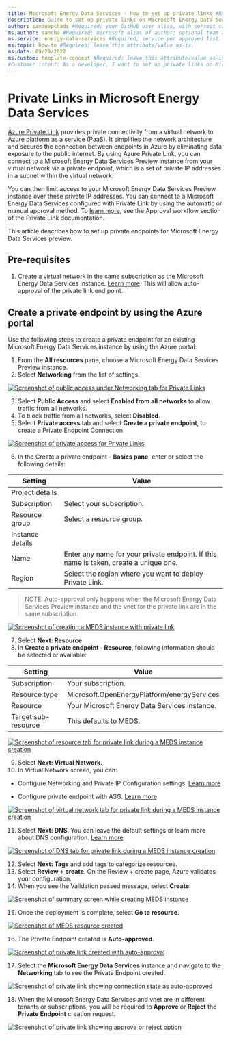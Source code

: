 ```yaml
---
title: Microsoft Energy Data Services - how to set up private links #Required; page title is displayed in search results. Include the brand.
description: Guide to set up private links on Microsoft Energy Data Services #Required; article description that is displayed in search results. 
author: sandeepchads #Required; your GitHub user alias, with correct capitalization.
ms.author: sancha #Required; microsoft alias of author; optional team alias.
ms.service: energy-data-services #Required; service per approved list. slug assigned by ACOM.
ms.topic: how-to #Required; leave this attribute/value as-is.
ms.date: 09/29/2022
ms.custom: template-concept #Required; leave this attribute/value as-is.
#Customer intent: As a developer, I want to set up private links on Microsoft Energy Data Services
---
```


# Private Links in Microsoft Energy Data Services
[Azure Private Link](../private-link/private-link-overview.md) provides private connectivity from a virtual network to Azure platform as a service (PaaS). It simplifies the network architecture and secures the connection between endpoints in Azure by eliminating data exposure to the public internet.
By using Azure Private Link, you can connect to a Microsoft Energy Data Services Preview instance from your virtual network via a private endpoint, which is a set of private IP addresses in a subnet within the virtual network.


You can then limit access to your Microsoft Energy Data Services Preview instance over these private IP addresses. 
You can connect to a Microsoft Energy Data Services configured with Private Link by using the automatic or manual approval method. To [learn more](../private-link/private-endpoint-overview.md#access-to-a-private-link-resource-using-approval-workflow), see the Approval workflow section of the Private Link documentation.


This article describes how to set up private endpoints for Microsoft Energy Data Services preview. 

## Pre-requisites

1.	Create a virtual network in the same subscription as the Microsoft Energy Data Services instance. [Learn more](../virtual-network/quick-create-portal.md). This will allow auto-approval of the private link end point.

## Create a private endpoint by using the Azure portal

Use the following steps to create a private endpoint for an existing Microsoft Energy Data Services instance by using the Azure portal:
1.	From the **All resources** pane, choose a Microsoft Energy Data Services Preview instance.
2.	Select **Networking** from the list of settings.
 
   [![Screenshot of public access under Networking tab for Private Links](media/how-to-manage-private-links/pvtlink-1Networking.png)](media/how-to-manage-private-links/pvtlink-1Networking.png#lightbox)
  
   
3.	Select **Public Access** and select **Enabled from all networks** to allow traffic from all networks.
4.	To block traffic from all networks, select **Disabled**.
5.	Select **Private access** tab and select **Create a private endpoint**, to create a Private Endpoint Connection.
 
 [![Screenshot of private access for Private Links](media/how-to-manage-private-links/pvtlink-2create-private-endpoint.png)](media/how-to-manage-private-links/pvtlink-2create-private-endpoint.png#lightbox)
 
6.	In the Create a private endpoint - **Basics pane**, enter or select the following details:


|Setting|	Value|
|--------|-----|
|Project details|
|Subscription|	Select your subscription.|
|Resource group|	Select a resource group.|
|Instance details|	
|Name|	Enter any name for your private endpoint. If this name is taken, create a unique one.|
|Region|	Select the region where you want to deploy Private Link. |
	
> NOTE: Auto-approval only happens when the Microsoft Energy Data Services Preview instance and the vnet for the private link are in the same subscription.

[![Screenshot of creating a MEDS instance with private link](media/how-to-manage-private-links/pvtlink-3basics.png)](media/how-to-manage-private-links/pvtlink-3basics.png#lightbox)

7.	Select **Next: Resource.**
8.	In **Create a private endpoint - Resource**, following information should be selected or available:

|Setting |	Value |
|--------|--------|
|Subscription|	Your subscription.|
|Resource type|	Microsoft.OpenEnergyPlatform/energyServices|
|Resource	|Your Microsoft Energy Data Services instance.|
|Target sub-resource|	This defaults to MEDS. |
	
[![Screenshot of resource tab for private link during a MEDS instance creation](media/how-to-manage-private-links/pvtlink-4resource.png)](media/how-to-manage-private-links/pvtlink-4resource.png#lightbox)

 
9.	Select **Next: Virtual Network.**
10.	In Virtual Network screen, you can:

* Configure Networking and Private IP Configuration settings. [Learn more](../private-link/create-private-endpoint-portal.md#create-a-private-endpoint)

* Configure private endpoint with ASG. [Learn more](../private-link/configure-asg-private-endpoint.md#create-private-endpoint-with-an-asg)

[![Screenshot of virtual network tab for private link during a MEDS instance creation](media/how-to-manage-private-links/pvtlink-4virtualnetwork.png)](media/how-to-manage-private-links/pvtlink-4virtualnetwork.png#lightbox)


11.	Select **Next: DNS**. You can leave the default settings or learn more about DNS configuration. [Learn more](../private-link/private-endpoint-overview.md#dns-configuration)


[![Screenshot of DNS tab for private link during a MEDS instance creation](media/how-to-manage-private-links/pvtlink-5dns.png)](media/how-to-manage-private-links/pvtlink-5dns.png#lightbox)

12.	Select **Next: Tags** and add tags to categorize resources.
13.	Select **Review + create**. On the Review + create page, Azure validates your configuration.
14.	When you see the Validation passed message, select **Create**.

[![Screenshot of summary screen while creating MEDS instance](media/how-to-manage-private-links/pvtlink-6review.png)](media/how-to-manage-private-links/pvtlink-6review.png#lightbox)

 
15.	 Once the deployment is complete, select **Go to resource**. 

[![Screenshot of MEDS resource created](media/how-to-manage-private-links/pvtlink-7deploy.png)](media/how-to-manage-private-links/pvtlink-7deploy.png#lightbox)
 
 
16.	The Private Endpoint created is **Auto-approved**.

[![Screenshot of private link created with auto-approval](media/how-to-manage-private-links/pvtlink-8request-response.png)](media/how-to-manage-private-links/pvtlink-8request-response.png#lightbox)
 
17.	Select the **Microsoft Energy Data Services** instance and navigate to the **Networking** tab to see the Private Endpoint created.

[![Screenshot of private link showing connection state as auto-approved](media/how-to-manage-private-links/pvtlink-9auto-approved.png)](media/how-to-manage-private-links/pvtlink-9auto-approved.png#lightbox)


18.	When the Microsoft Energy Data Services and vnet are in different tenants or subscriptions, you will be required to **Approve** or **Reject** the **Private Endpoint** creation request. 

[![Screenshot of private link showing approve or reject option](media/how-to-manage-private-links/pvtlink-10awaitingapproval.png)](media/how-to-manage-private-links/pvtlink-10awaitingapproval.png#lightbox)
